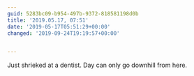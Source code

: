 ```yaml
---
guid: 5283bc09-b954-497b-9372-818581198d0b
title: '2019.05.17, 07:51'
date: '2019-05-17T05:51:29+00:00'
changed: '2019-09-24T19:19:57+00:00'


---
```


Just shrieked at a dentist. Day can only go downhill from here. 
